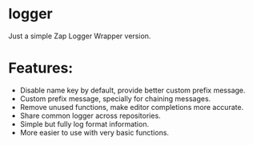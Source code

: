 # logger

Just a simple Zap Logger Wrapper version.

# Features:

- Disable name key by default, provide better custom prefix message.
- Custom prefix message, specially for chaining messages.
- Remove unused functions, make editor completions more accurate.
- Share common logger across repositories.
- Simple but fully log format information.
- More easier to use with very basic functions.
